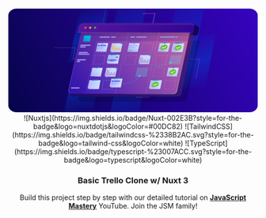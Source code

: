 <div align="center">
  <br />
      <img src="https://github.com/Zakaria-Bli/repos-readme-imgs/blob/main/trello-clone-nuxt-3/trello-clone-nuxt-3.png?raw=true" alt="Project Banner">
  <br />
  
  <div>
    ![Nuxtjs](https://img.shields.io/badge/Nuxt-002E3B?style=for-the-badge&logo=nuxtdotjs&logoColor=#00DC82)
    ![TailwindCSS](https://img.shields.io/badge/tailwindcss-%2338B2AC.svg?style=for-the-badge&logo=tailwind-css&logoColor=white)
    ![TypeScript](https://img.shields.io/badge/typescript-%23007ACC.svg?style=for-the-badge&logo=typescript&logoColor=white)
  </div>

  <h3 align="center">Basic Trello Clone w/ Nuxt 3</h3>

   <div align="center">
     Build this project step by step with our detailed tutorial on <a href="https://www.youtube.com/@javascriptmastery/videos" target="_blank"><b>JavaScript Mastery</b></a> YouTube. Join the JSM family!
    </div>
</div>
